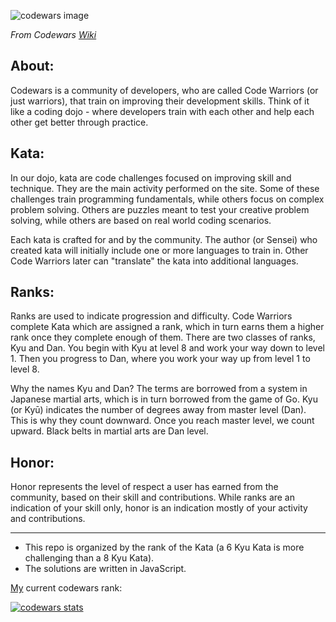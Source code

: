 ![codewars image](https://camo.githubusercontent.com/1e840d7fa088dab67fd5431f4b42dca53ce61dcc/68747470733a2f2f7261772e6769746875622e636f6d2f726f68616e2d7061756c2f436f6465776172732d536f6c7574696f6e732f6d61737465722f636f6465776172732d6c6f676f2e6a7067)

<i>From Codewars <a href="https://github.com/Codewars/codewars.com/wiki/About-Codewars"> Wiki </a></i>

## About:

Codewars is a community of developers, who are called Code Warriors (or just warriors), that train on improving their development skills. Think of it like a coding dojo - where developers train with each other and help each other get better through practice.

## Kata:

In our dojo, kata are code challenges focused on improving skill and technique. They are the main activity performed on the site. Some of these challenges train programming fundamentals, while others focus on complex problem solving. Others are puzzles meant to test your creative problem solving, while others are based on real world coding scenarios.

Each kata is crafted for and by the community. The author (or Sensei) who created kata will initially include one or more languages to train in. Other Code Warriors later can "translate" the kata into additional languages.

## Ranks:

Ranks are used to indicate progression and difficulty. Code Warriors complete Kata which are assigned a rank, which in turn earns them a higher rank once they complete enough of them. There are two classes of ranks, Kyu and Dan. You begin with Kyu at level 8 and work your way down to level 1. Then you progress to Dan, where you work your way up from level 1 to level 8.

Why the names Kyu and Dan? The terms are borrowed from a system in Japanese martial arts, which is in turn borrowed from the game of Go. Kyu (or Kyū) indicates the number of degrees away from master level (Dan). This is why they count downward. Once you reach master level, we count upward. Black belts in martial arts are Dan level.

## Honor:

Honor represents the level of respect a user has earned from the community, based on their skill and contributions. While ranks are an indication of your skill only, honor is an indication mostly of your activity and contributions.

------

* This repo is organized by the rank of the Kata (a 6 Kyu Kata is more challenging than a 8 Kyu Kata).
* The solutions are written in JavaScript.

<a href=https://www.codewars.com/users/likwerdna>My</a> current codewars rank:

<a href=https://www.codewars.com/users/likwerdna>![codewars stats](https://www.codewars.com/users/likwerdna/badges/large?logo=false)</a> 
